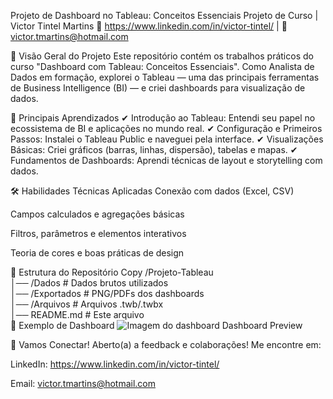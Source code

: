  Projeto de Dashboard no Tableau: Conceitos Essenciais
Projeto de Curso | Victor Tintel Martins
🔗 https://www.linkedin.com/in/victor-tintel/ | 📧 victor.tmartins@hotmail.com

🚀 Visão Geral do Projeto
Este repositório contém os trabalhos práticos do curso "Dashboard com Tableau: Conceitos Essenciais". Como Analista de Dados em formação, explorei o Tableau — uma das principais ferramentas de Business Intelligence (BI) — e criei dashboards para visualização de dados.

📌 Principais Aprendizados
✔ Introdução ao Tableau: Entendi seu papel no ecossistema de BI e aplicações no mundo real.
✔ Configuração e Primeiros Passos: Instalei o Tableau Public e naveguei pela interface.
✔ Visualizações Básicas: Criei gráficos (barras, linhas, dispersão), tabelas e mapas.
✔ Fundamentos de Dashboards: Aprendi técnicas de layout e storytelling com dados.

🛠️ Habilidades Técnicas Aplicadas
Conexão com dados (Excel, CSV)

Campos calculados e agregações básicas

Filtros, parâmetros e elementos interativos

Teoria de cores e boas práticas de design

📂 Estrutura do Repositório
Copy
/Projeto-Tableau  
│── /Dados                 # Dados brutos utilizados  
│── /Exportados            # PNG/PDFs dos dashboards  
│── /Arquivos             # Arquivos .twb/.twbx  
│── README.md             # Este arquivo  
📸 Exemplo de Dashboard
![Imagem do dashboard](https://public.tableau.com/app/profile/victor.tintel/viz/Livro002_17427926060440/Dashboardmedalhas)
Dashboard Preview

💬 Vamos Conectar!
Aberto(a) a feedback e colaborações! Me encontre em:

LinkedIn: https://www.linkedin.com/in/victor-tintel/

Email: victor.tmartins@hotmail.com
